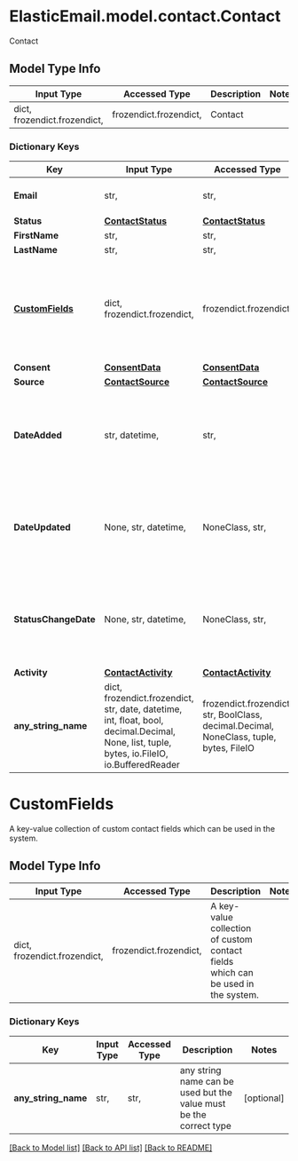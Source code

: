 # ElasticEmail.model.contact.Contact

Contact

## Model Type Info
Input Type | Accessed Type | Description | Notes
------------ | ------------- | ------------- | -------------
dict, frozendict.frozendict,  | frozendict.frozendict,  | Contact | 

### Dictionary Keys
Key | Input Type | Accessed Type | Description | Notes
------------ | ------------- | ------------- | ------------- | -------------
**Email** | str,  | str,  | Proper email address. | [optional] 
**Status** | [**ContactStatus**](ContactStatus.md) | [**ContactStatus**](ContactStatus.md) |  | [optional] 
**FirstName** | str,  | str,  | First name. | [optional] 
**LastName** | str,  | str,  | Last name. | [optional] 
**[CustomFields](#CustomFields)** | dict, frozendict.frozendict,  | frozendict.frozendict,  | A key-value collection of custom contact fields which can be used in the system. | [optional] 
**Consent** | [**ConsentData**](ConsentData.md) | [**ConsentData**](ConsentData.md) |  | [optional] 
**Source** | [**ContactSource**](ContactSource.md) | [**ContactSource**](ContactSource.md) |  | [optional] 
**DateAdded** | str, datetime,  | str,  | Date of creation in YYYY-MM-DDThh:ii:ss format | [optional] value must conform to RFC-3339 date-time
**DateUpdated** | None, str, datetime,  | NoneClass, str,  | Last change date | [optional] value must conform to RFC-3339 date-time
**StatusChangeDate** | None, str, datetime,  | NoneClass, str,  | Date of last status change. | [optional] value must conform to RFC-3339 date-time
**Activity** | [**ContactActivity**](ContactActivity.md) | [**ContactActivity**](ContactActivity.md) |  | [optional] 
**any_string_name** | dict, frozendict.frozendict, str, date, datetime, int, float, bool, decimal.Decimal, None, list, tuple, bytes, io.FileIO, io.BufferedReader | frozendict.frozendict, str, BoolClass, decimal.Decimal, NoneClass, tuple, bytes, FileIO | any string name can be used but the value must be the correct type | [optional]

# CustomFields

A key-value collection of custom contact fields which can be used in the system.

## Model Type Info
Input Type | Accessed Type | Description | Notes
------------ | ------------- | ------------- | -------------
dict, frozendict.frozendict,  | frozendict.frozendict,  | A key-value collection of custom contact fields which can be used in the system. | 

### Dictionary Keys
Key | Input Type | Accessed Type | Description | Notes
------------ | ------------- | ------------- | ------------- | -------------
**any_string_name** | str,  | str,  | any string name can be used but the value must be the correct type | [optional] 

[[Back to Model list]](../../README.md#documentation-for-models) [[Back to API list]](../../README.md#documentation-for-api-endpoints) [[Back to README]](../../README.md)

